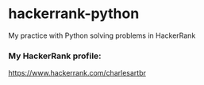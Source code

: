 # hackerrank-python

My practice with Python solving problems in HackerRank

### My HackerRank profile:

https://www.hackerrank.com/charlesartbr